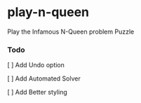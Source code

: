 # play-n-queen
Play the Infamous N-Queen problem Puzzle

### Todo

[ ] Add Undo option

[ ] Add Automated Solver

[ ] Add Better styling 
